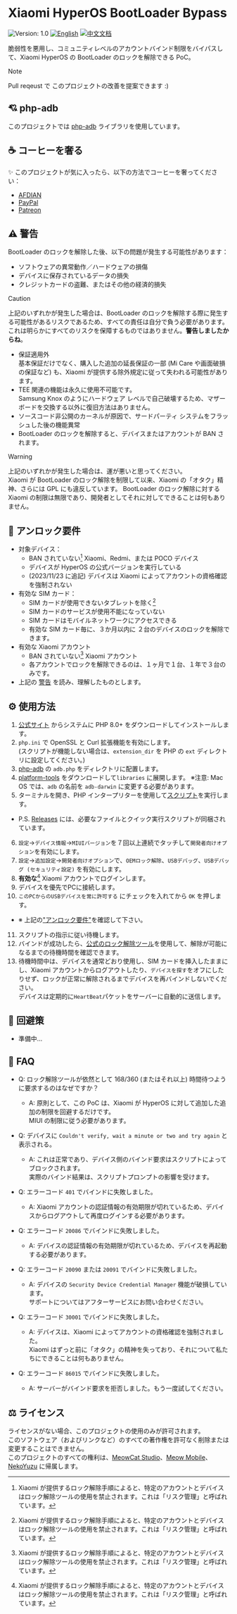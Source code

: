 # Xiaomi HyperOS BootLoader Bypass

![Version: 1.0](https://img.shields.io/badge/Version-1.0-brightgreen?style=for-the-badge) [![English](https://img.shields.io/badge/English-brightgreen?style=for-the-badge)](README.md) [![中文文档](https://img.shields.io/badge/中文文档-brightgreen?style=for-the-badge)](README-zh.md)

脆弱性を悪用し、コミュニティレベルのアカウントバインド制限をバイパスして、Xiaomi HyperOS の BootLoader のロックを解除できる PoC。

> [!NOTE]
> Pull reqeust で このプロジェクトの改善を提案できます :)

## 💘 php-adb

このプロジェクトでは [php-adb](https://github.com/MlgmXyysd/php-adb) ライブラリを使用しています。

## ☕ コーヒーを奢る

✨ このプロジェクトが気に入ったら、以下の方法でコーヒーを奢ってください：

 - [AFDIAN](https://afdian.net/@MlgmXyysd)
 - [PayPal](https://paypal.me/MlgmXyysd)
 - [Patreon](https://www.patreon.com/MlgmXyysd)

## ⚠️ 警告

BootLoader のロックを解除した後、以下の問題が発生する可能性があります：

- ソフトウェアの異常動作／ハードウェアの損傷
- デバイスに保存されているデータの損失
- クレジットカードの盗難、またはその他の経済的損失

> [!CAUTION]
> 上記のいずれかが発生した場合は、BootLoader のロックを解除する際に発生する可能性があるリスクであるため、すべての責任は自分で負う必要があります。  
これは明らかにすべてのリスクを保障するものではありません。**警告しましたからね**。

- 保証適用外  
  基本保証だけでなく、購入した追加の延長保証の一部 (Mi Care や画面破損の保証など) も、Xiaomi が提供する除外規定に従って失われる可能性があります。
- TEE 関連の機能は永久に使用不可能です。  
  Samsung Knox のようにハードウェア レベルで自己破壊するため、マザーボードを交換する以外に復旧方法はありません。
- ソースコード非公開のカーネルが原因で、サードパーティ システムをフラッシュした後の機能異常
- BootLoader のロックを解除すると、デバイスまたはアカウントが BAN されます。

> [!WARNING]
> 上記のいずれかが発生した場合は、運が悪いと思ってください。  
Xiaomi が BootLoader のロック解除を制限して以来、Xiaomi の「オタク」精神、さらには GPL にも違反しています。
> BootLoader のロック解除に対する Xiaomi の制限は無限であり、開発者としてそれに対してできることは何もありません。

## 📲 アンロック要件

- 対象デバイス：
  - BAN されていない[^1] Xiaomi、Redmi、または POCO デバイス
  - デバイスが HyperOS の公式バージョンを実行している
  - (2023/11/23 に追記) デバイスは Xiaomi によってアカウントの資格確認を強制されない
- 有効な SIM カード：
  - SIM カードが使用できないタブレットを除く[^1]
  - SIM カードのサービスが使用不能になっていない
  - SIM カードはモバイルネットワークにアクセスできる
  - 有効な SIM カード毎に、３か月以内に ２台のデバイスのロックを解除できます。
- 有効な Xiaomi アカウント
  - BAN されていない[^1] Xiaomi アカウント
  - 各アカウントでロックを解除できるのは、１ヶ月で１台、１年で３台のみです。
- 上記の [警告](#%EF%B8%8F-警告) を読み、理解したものとします。

[^1]: Xiaomi が提供するロック解除手順によると、特定のアカウントとデバイスはロック解除ツールの使用を禁止されます。これは「リスク管理」と呼ばれています。

## ⚙️ 使用方法
1. [公式サイト](https://www.php.net/downloads) からシステムに PHP 8.0+ をダウンロードしてインストールします。
2. `php.ini` で OpenSSL と Curl 拡張機能を有効にします。  
  (スクリプトが機能しない場合は、`extension_dir` を PHP の `ext` ディレクトリに設定してください。)
3. [php-adb](https://github.com/MlgmXyysd/php-adb) の `adb.php` をディレクトリに配置します。
4. [platform-tools](https://developer.android.com/studio/releases/platform-tools?hl=ja#downloads) をダウンロードして`libraries` に展開します。
  ※注意: Mac OS では、`adb` の名前を `adb-darwin` に変更する必要があります。
5. ターミナルを開き、PHP インタープリターを使用して[スクリプト](../bypass.php)を実行します。

- P.S. [Releases](https://github.com/MlgmXyysd/Xiaomi-HyperOS-BootLoader-Bypass/releases/latest) には、必要なファイルとクイック実行スクリプトが同梱されています。

6. `設定`→`デバイス情報`→`MIUIバージョン`を７回以上連続でタッチして`開発者向けオプション`を有効にします。
7. `設定`→`追加設定`→`開発者向けオプション`で、`OEMロック解除`、`USBデバッグ`、`USBデバッグ (セキュリティ設定)` を有効にします。
8. **有効な**[^1] Xiaomi アカウントでログインします。
9. デバイスを優先でPCに接続します。
10. `このPCからのUSBデバイスを常に許可する` にチェックを入れてから `OK` を押します。

- ※ 上記の["アンロック要件"](#-アンロック要件)を確認して下さい。

11. スクリプトの指示に従い待機します。
12. バインドが成功したら、[公式のロック解除ツール](https://www.miui.com/unlock/index.html)を使用して、解除が可能になるまでの待機時間を確認できます。
13. 待機時間中は、デバイスを通常どおり使用し、SIM カードを挿入したままにし、Xiaomi アカウントからログアウトしたり、`デバイスを探す`をオフにしたりせず、ロックが正常に解除されるまでデバイスを再バインドしないでください。  
  デバイスは定期的に`HeartBeat`パケットをサーバーに自動的に送信します。

## 📖 回避策

- 準備中...

## 🔖 FAQ

- Q: ロック解除ツールが依然として 168/360 (またはそれ以上) 時間待つように要求するのはなぜですか？
  - A: 原則として、この PoC は、Xiaomi が HyperOS に対して追加した追加の制限を回避するだけです。  
    MIUI の制限に従う必要があります。

- Q: デバイスに `Couldn't verify, wait a minute or two and try again` と表示される。
  - A: これは正常であり、デバイス側のバインド要求はスクリプトによってブロックされます。  
    実際のバインド結果は、スクリプトプロンプトの影響を受けます。

- Q: エラーコード `401` でバインドに失敗しました。
  - A: Xiaomi アカウントの認証情報の有効期限が切れているため、デバイスからログアウトして再度ログインする必要があります。

- Q: エラーコード `20086` でバインドに失敗しました。
  - A: デバイスの認証情報の有効期限が切れているため、デバイスを再起動する必要があります。

- Q: エラーコード `20090` または `20091` でバインドに失敗しました。
  - A: デバイスの `Security Device Credential Manager` 機能が破損しています。  
    サポートについてはアフターサービスにお問い合わせください。

- Q: エラーコード `30001` でバインドに失敗しました。
  - A: デバイスは、Xiaomi によってアカウントの資格確認を強制されました。  
    Xiaomi はずっと前に「オタク」の精神を失っており、それについて私たちにできることは何もありません。

- Q: エラーコード `86015` でバインドに失敗しました。
  - A: サーバーがバインド要求を拒否しました。もう一度試してください。

## ⚖️ ライセンス

ライセンスがない場合、このプロジェクトの使用のみが許可されます。  
このソフトウェア（およびリンクなど）のすべての著作権を許可なく削除または変更することはできません。  
このプロジェクトのすべての権利は、[MeowCat Studio](https://github.com/MeowCat-Studio)、[Meow Mobile](https://github.com/Meow-Mobile)、[NekoYuzu](https://github.com/MlgmXyysd) に帰属します。
